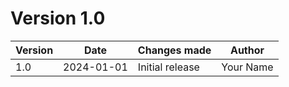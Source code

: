 # Version 1.0

| Version   | Date       | Changes made  | Author            |
|-----------|------------|---------------|--------------------|
| 1.0      | 2024-01-01 | Initial release | Your Name         |

